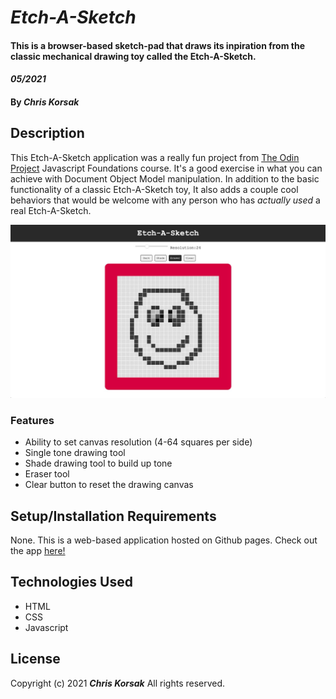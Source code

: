 # _Etch-A-Sketch_

#### This is a browser-based sketch-pad that draws its inpiration from the classic mechanical drawing toy called the Etch-A-Sketch. 
#### _05/2021_

#### By _**Chris Korsak**_

## Description

This Etch-A-Sketch application was a really fun project from [The Odin Project](https://www.theodinproject.com/paths/foundations/courses/foundations/lessons/etch-a-sketch-project) Javascript Foundations course. It's a good exercise in what you can achieve with Document Object Model manipulation. In addition to the basic functionality of a classic Etch-A-Sketch toy, It also adds a couple cool behaviors that would be welcome with any person who has _actually used_ a real Etch-A-Sketch.

<img src="images/etch-a-sketch.jpg">

### Features
* Ability to set canvas resolution (4-64 squares per side)
* Single tone drawing tool
* Shade drawing tool to build up tone
* Eraser tool
* Clear button to reset the drawing canvas

## Setup/Installation Requirements

None. This is a web-based application hosted on Github pages. Check out the app [here!](https://chriskorsak.github.io/etch-a-sketch/)

## Technologies Used

* HTML
* CSS
* Javascript

## License

Copyright (c) 2021 **_Chris Korsak_** All rights reserved.
  
